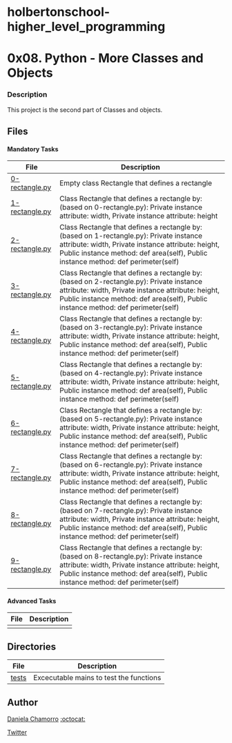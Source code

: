 # holbertonschool-higher_level_programming

# 0x08. Python - More Classes and Objects
### Description
This project is the second part  of Classes and objects.

## Files
#### Mandatory Tasks

| File | Description |
| ------ | ------ |
| [0-rectangle.py](0-rectangle.py) | Empty class Rectangle that defines a rectangle |
| [1-rectangle.py](1-rectangle.py) | Class Rectangle that defines a rectangle by: (based on 0-rectangle.py): Private instance attribute: width, Private instance attribute: height |
| [2-rectangle.py](2-rectangle.py) | Class Rectangle that defines a rectangle by: (based on 1-rectangle.py): Private instance attribute: width, Private instance attribute: height, Public instance method: def area(self), Public instance method: def perimeter(self) |
| [3-rectangle.py](3-rectangle.py) | Class Rectangle that defines a rectangle by: (based on 2-rectangle.py): Private instance attribute: width, Private instance attribute: height, Public instance method: def area(self), Public instance method: def perimeter(self) |
| [4-rectangle.py](4-rectangle.py) | Class Rectangle that defines a rectangle by: (based on 3-rectangle.py): Private instance attribute: width, Private instance attribute: height, Public instance method: def area(self), Public instance method: def perimeter(self) |
| [5-rectangle.py](5-rectangle.py) | Class Rectangle that defines a rectangle by: (based on 4-rectangle.py): Private instance attribute: width, Private instance attribute: height, Public instance method: def area(self), Public instance method: def perimeter(self) |
| [6-rectangle.py](6-rectangle.py) | Class Rectangle that defines a rectangle by: (based on 5-rectangle.py): Private instance attribute: width, Private instance attribute: height, Public instance method: def area(self), Public instance method: def perimeter(self) |
| [7-rectangle.py](7-rectangle.py) | Class Rectangle that defines a rectangle by: (based on 6-rectangle.py): Private instance attribute: width, Private instance attribute: height, Public instance method: def area(self), Public instance method: def perimeter(self) |
| [8-rectangle.py](8-rectangle.py) | Class Rectangle that defines a rectangle by: (based on 7-rectangle.py): Private instance attribute: width, Private instance attribute: height, Public instance method: def area(self), Public instance method: def perimeter(self) |
| [9-rectangle.py](9-rectangle.py) | Class Rectangle that defines a rectangle by: (based on 8-rectangle.py): Private instance attribute: width, Private instance attribute: height, Public instance method: def area(self), Public instance method: def perimeter(self) |

#### Advanced Tasks
| File | Description |
| ------ | ------ |
| []() |  |

## Directories
| File | Description |
| ------ | ------ |
| [tests](tests) | Excecutable mains to test the functions |

## Author

[Daniela Chamorro](https://www.linkedin.com/in/daniela-alexandra-chamorro-guerrero-666805a1/) [:octocat:](https://github.com/dalexach)

[Twitter](https://twitter.com/dalexach)